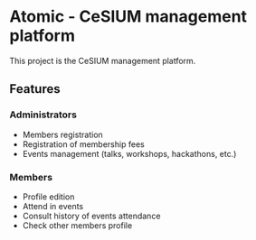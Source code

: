 # Atomic - CeSIUM management platform

This project is the CeSIUM management platform.

## Features

### Administrators

- Members registration
- Registration of membership fees
- Events management (talks, workshops, hackathons, etc.)


### Members

- Profile edition
- Attend in events
- Consult history of events attendance
- Check other members profile
